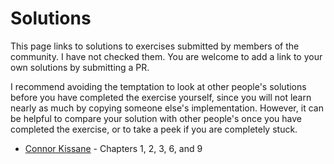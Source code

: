 # Solutions

This page links to solutions to exercises submitted by members of the community. I have not checked them. You are welcome to add a link to your own solutions by submitting a PR.

I recommend avoiding the temptation to look at other people's solutions before you have completed the exercise yourself, since you will not learn nearly as much by copying someone else's implementation. However, it can be helpful to compare your solution with other people's once you have completed the exercise, or to take a peek if you are completely stuck.

- [Connor Kissane](https://github.com/ckkissane/deep_learning_curriculum/tree/master/solutions) - Chapters 1, 2, 3, 6, and 9
